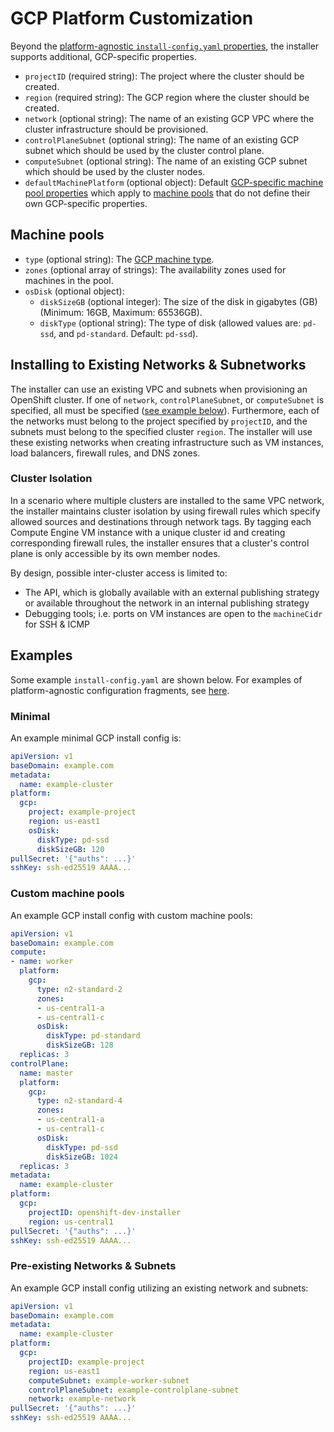 # GCP Platform Customization

Beyond the [platform-agnostic `install-config.yaml` properties](../customization.md#platform-customization), the installer supports additional, GCP-specific properties.

* `projectID` (required string): The project where the cluster should be created.
* `region` (required string): The GCP region where the cluster should be created.
* `network` (optional string): The name of an existing GCP VPC where the cluster infrastructure should be provisioned.
* `controlPlaneSubnet` (optional string): The name of an existing GCP subnet which should be used by the cluster control plane.
* `computeSubnet` (optional string): The name of an existing GCP subnet which should be used by the cluster nodes.
* `defaultMachinePlatform` (optional object): Default [GCP-specific machine pool properties](#machine-pools) which apply to [machine pools](../customization.md#machine-pools) that do not define their own GCP-specific properties.

## Machine pools

* `type` (optional string): The [GCP machine type][machine-type].
* `zones` (optional array of strings): The availability zones used for machines in the pool.
* `osDisk` (optional object):
    * `diskSizeGB` (optional integer): The size of the disk in gigabytes (GB) (Minimum: 16GB, Maximum: 65536GB).
    * `diskType` (optional string): The type of disk (allowed values are: `pd-ssd`, and `pd-standard`. Default: `pd-ssd`).

## Installing to Existing Networks & Subnetworks

The installer can use an existing VPC and subnets when provisioning an OpenShift cluster. If one of `network`, `controlPlaneSubnet`, or `computeSubnet` is specified, all must be specified ([see example below](#pre-existing-networks--subnets)). Furthermore, each of the networks must belong to the project specified by `projectID`, and the subnets must belong to the specified cluster `region`. The installer will use these existing networks when creating infrastructure such as VM instances, load balancers, firewall rules, and DNS zones.

### Cluster Isolation

In a scenario where multiple clusters are installed to the same VPC network, the installer maintains cluster isolation by using firewall rules which specify allowed sources and destinations through network tags. By tagging each Compute Engine VM instance with a unique cluster id and creating corresponding firewall rules, the installer ensures that a cluster's control plane is only accessible by its own member nodes.

By design, possible inter-cluster access is limited to:
* The API, which is globally available with an external publishing strategy or available throughout the network in an internal publishing strategy
* Debugging tools; i.e. ports on VM instances are open to the `machineCidr` for SSH & ICMP

## Examples

Some example `install-config.yaml` are shown below.
For examples of platform-agnostic configuration fragments, see [here](../customization.md#examples).

### Minimal

An example minimal GCP install config is:

```yaml
apiVersion: v1
baseDomain: example.com
metadata:
  name: example-cluster
platform:
  gcp:
    project: example-project
    region: us-east1
    osDisk:
      diskType: pd-ssd
      diskSizeGB: 120
pullSecret: '{"auths": ...}'
sshKey: ssh-ed25519 AAAA...
```

### Custom machine pools

An example GCP install config with custom machine pools:

```yaml
apiVersion: v1
baseDomain: example.com
compute:
- name: worker
  platform: 
    gcp:
      type: n2-standard-2
      zones:
      - us-central1-a
      - us-central1-c
      osDisk:
        diskType: pd-standard
        diskSizeGB: 128
  replicas: 3
controlPlane:
  name: master
  platform:
    gcp:
      type: n2-standard-4
      zones:
      - us-central1-a
      - us-central1-c
      osDisk:
        diskType: pd-ssd
        diskSizeGB: 1024
  replicas: 3
metadata:
  name: example-cluster
platform:
  gcp:
    projectID: openshift-dev-installer
    region: us-central1
pullSecret: '{"auths": ...}'
sshKey: ssh-ed25519 AAAA...
```

### Pre-existing Networks & Subnets

An example GCP install config utilizing an existing network and subnets:

```yaml
apiVersion: v1
baseDomain: example.com
metadata:
  name: example-cluster
platform:
  gcp:
    projectID: example-project
    region: us-east1
    computeSubnet: example-worker-subnet
    controlPlaneSubnet: example-controlplane-subnet
    network: example-network
pullSecret: '{"auths": ...}'
sshKey: ssh-ed25519 AAAA...
```

[machine-type]: https://cloud.google.com/compute/docs/machine-types
